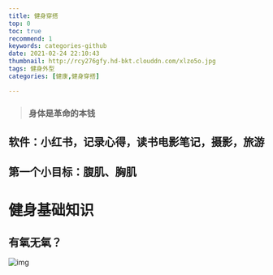 ```yaml
---
title: 健身穿搭
top: 0   
toc: true
recommend: 1 
keywords: categories-github
date: 2021-02-24 22:10:43
thumbnail: http://rcy276gfy.hd-bkt.clouddn.com/xlzo5o.jpg
tags: 健身外型
categories: [健康,健身穿搭]

---
```

> ### 身体是革命的本钱

<!--more-->

## 软件：小红书，记录心得，读书电影笔记，摄影，旅游

## 第一个小目标：腹肌、胸肌

# 健身基础知识

## 有氧无氧？

![img](rcy276gfy.hd-bkt.clouddn.com/img/v2-48ab7f93d5979b17dd6bdf5c76c65a89_b.jpg)

